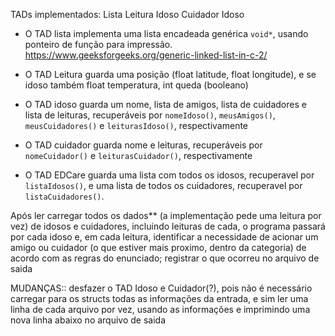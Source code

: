 TADs implementados:
Lista
Leitura
Idoso
Cuidador
Idoso

- O TAD lista implementa uma lista encadeada genérica `void*`, usando ponteiro de função para impressão.
  https://www.geeksforgeeks.org/generic-linked-list-in-c-2/

- O TAD Leitura guarda uma posição (float latitude, float longitude), e se idoso também float temperatura, int queda (booleano)

- O TAD idoso guarda um nome, lista de amigos, lista de cuidadores e lista de leituras, recuperáveis por `nomeIdoso()`, `meusAmigos()`, `meusCuidadores()` e `leiturasIdoso()`, respectivamente

- O TAD cuidador guarda nome e leituras, recuperáveis por `nomeCuidador()` e `leiturasCuidador()`, respectivamente

- O TAD EDCare guarda uma lista com todos os idosos, recuperavel por `listaIdosos()`, e uma lista de todos os cuidadores, recuperavel por `listaCuidadores()`.

Após ler carregar todos os dados\*\* (a implementação pede uma leitura por vez) de idosos e cuidadores, incluindo leituras de cada, o programa passará por cada idoso e, em cada leitura, identificar a necessidade de acionar um amigo ou cuidador (o que estiver mais proximo, dentro da categoria) de acordo com as regras do enunciado; registrar o que ocorreu no arquivo de saida

MUDANÇAS:: desfazer o TAD Idoso e Cuidador(?), pois não é necessário carregar para os structs todas as informações da entrada, e sim ler uma linha de cada arquivo por vez, usando as informações e imprimindo uma nova linha abaixo no arquivo de saida
